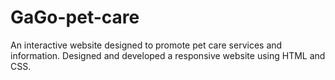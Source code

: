 # GaGo-pet-care
An interactive website designed to promote pet  care services and information.  Designed and developed a responsive website  using HTML and CSS.

